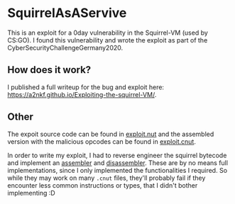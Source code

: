 # SquirrelAsAServive

This is an exploit for a 0day vulnerability in the Squirrel-VM (used by CS:GO). I found this vulnerability and wrote the exploit as part of the CyberSecurityChallengeGermany2020.

## How does it work?

I published a full writeup for the bug and exploit here: https://a2nkf.github.io/Exploiting-the-squirrel-VM/.

## Other

The expoit source code can be found in [exploit.nut](https://github.com/A2nkF/SquirrelAsAServive/blob/master/sq_exploit/exploit.nut) and the assembled version with the malicious opcodes can be found in [exploit.cnut](https://github.com/A2nkF/SquirrelAsAServive/blob/master/sq_exploit/exploit.cnut).

In order to write my exploit, I had to reverse engineer the squirrel bytecode and implement an [assembler](https://github.com/A2nkF/SquirrelAsAServive/blob/master/assembler.py) and [disassembler](https://github.com/A2nkF/SquirrelAsAServive/blob/master/disassembler.py). These are by no means full implementations, since I only implemented the functionalities I required. So while they may work on many `.cnut` files, they'll probably fail if they encounter less common instructions or types, that I didn't bother implementing :D
